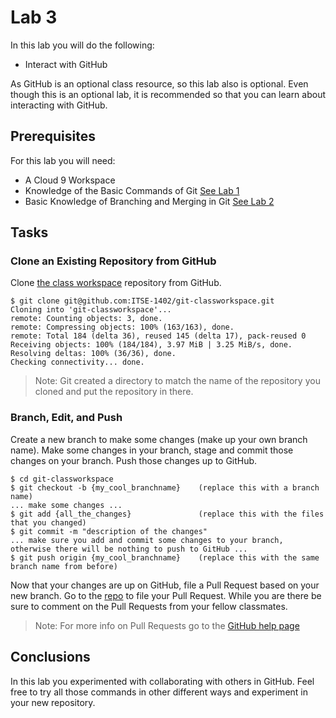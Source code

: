 # Lab 3

In this lab you will do the following:
* Interact with GitHub

As GitHub is an optional class resource, so this lab also is optional. Even though this is an optional lab, it is recommended so that you can learn about interacting with GitHub.

## Prerequisites
For this lab you will need:
* A Cloud 9 Workspace
* Knowledge of the Basic Commands of Git [See Lab 1](lab-1.md)
* Basic Knowledge of Branching and Merging in Git [See Lab 2](lab-2.md)

## Tasks

### Clone an Existing Repository from GitHub
Clone [the class workspace](https://github.com/ITSE-1402/git-classworkspace) repository from GitHub.
```console
$ git clone git@github.com:ITSE-1402/git-classworkspace.git
Cloning into 'git-classworkspace'...
remote: Counting objects: 3, done.
remote: Compressing objects: 100% (163/163), done.
remote: Total 184 (delta 36), reused 145 (delta 17), pack-reused 0
Receiving objects: 100% (184/184), 3.97 MiB | 3.25 MiB/s, done.
Resolving deltas: 100% (36/36), done.
Checking connectivity... done.
```
> Note: Git created a directory to match the name of the repository you cloned and put the repository in there.

### Branch, Edit, and Push
Create a new branch to make some changes (make up your own branch name).  Make some changes in your branch, stage and commit those changes on your branch.  Push those changes up to GitHub.
```console
$ cd git-classworkspace
$ git checkout -b {my_cool_branchname}    (replace this with a branch name)
... make some changes ...
$ git add {all_the_changes}               (replace this with the files that you changed)
$ git commit -m "description of the changes"
... make sure you add and commit some changes to your branch, otherwise there will be nothing to push to GitHub ...
$ git push origin {my_cool_branchname}    (replace this with the same branch name from before)
```

Now that your changes are up on GitHub, file a Pull Request based on your new branch.  Go to the [repo](https://github.com/ITSE-1402/git-classworkspace) to file your Pull Request.  While you are there be sure to comment on the Pull Requests from your fellow classmates.

> Note: For more info on Pull Requests go to the [GitHub help page](https://help.github.com/articles/using-pull-requests/)

## Conclusions
In this lab you experimented with collaborating with others in GitHub.  Feel free to try all those commands in other different ways and experiment in your new repository.
